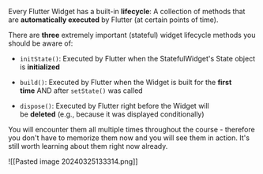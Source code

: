 Every Flutter Widget has a built-in **lifecycle**: A collection of methods that are **automatically executed** by Flutter (at certain points of time).

There are **three** extremely important (stateful) widget lifecycle methods you should be aware of:

- `initState()`: Executed by Flutter when the StatefulWidget's State object is **initialized**
    
- `build()`: Executed by Flutter when the Widget is built for the **first time** AND after `setState()` was called
    
- `dispose()`: Executed by Flutter right before the Widget will be **deleted** (e.g., because it was displayed conditionally)
    

You will encounter them all multiple times throughout the course - therefore you don't have to memorize them now and you will see them in action. It's still worth learning about them right now already.

![[Pasted image 20240325133314.png]]
